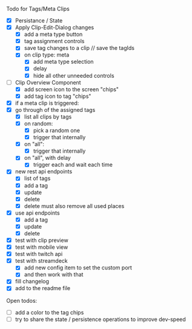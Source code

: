 Todo for Tags/Meta Clips

- [x] Persistance / State
- [x] Apply Clip-Edit-Dialog changes
  - [x] add a meta type button
  - [x] tag assignment controls
  - [x] save tag changes to a clip // save the tagIds
  - [x] on clip type: meta
       - [x] add meta type selection
       - [x] delay
       - [x] hide all other unneeded controls
- [ ] Clip Overview Component
  - [x] add screen icon to the screen "chips"
  - [x] add tag icon to tag "chips"
  
- [x]  if a meta clip is triggered:
  - [x] go through of the assigned tags
    - [x] list all clips by tags
    - [x] on random: 
      - [x] pick a random one
      - [x] trigger that internally
    - [x] on "all":
      - [x] trigger that internally
    - [x] on "all", with delay
      - [x] trigger each and wait each time
- [x] new rest api endpoints
  - [x] list of tags
  - [x] add a tag
  - [x] update
  - [x] delete
  - [x] delete must also remove all used places
- [x] use api endpoints
  - [x] add a tag
  - [x] update
  - [x] delete
- [x] test with clip preview 
- [x] test with mobile view
- [x] test with twitch api
- [x] test with streamdeck
  - [x] add new config item to set the custom port
  - [x] and then work with that
- [x] fill changelog
- [x] add to the readme file

Open todos:
- [ ] add a color to the tag chips
- [ ] try to share the state / persistence operations
      to improve dev-speed

